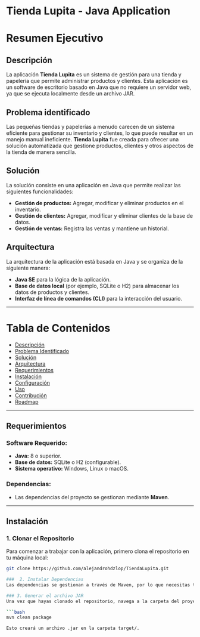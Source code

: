 # Tienda Lupita - Java Application
# Resumen Ejecutivo

## Descripción
La aplicación **Tienda Lupita** es un sistema de gestión para una tienda y papelería que permite administrar productos y clientes. Esta aplicación es un software de escritorio basado en Java que no requiere un servidor web, ya que se ejecuta localmente desde un archivo JAR.

## Problema identificado
Las pequeñas tiendas y papelerías a menudo carecen de un sistema eficiente para gestionar su inventario y clientes, lo que puede resultar en un manejo manual ineficiente. **Tienda Lupita** fue creada para ofrecer una solución automatizada que gestione productos, clientes y otros aspectos de la tienda de manera sencilla.

## Solución
La solución consiste en una aplicación en Java que permite realizar las siguientes funcionalidades:
- **Gestión de productos:** Agregar, modificar y eliminar productos en el inventario.
- **Gestión de clientes:** Agregar, modificar y eliminar clientes de la base de datos.
- **Gestión de ventas:** Registra las ventas y mantiene un historial.
  
## Arquitectura
La arquitectura de la aplicación está basada en Java y se organiza de la siguiente manera:
- **Java SE** para la lógica de la aplicación.
- **Base de datos local** (por ejemplo, SQLite o H2) para almacenar los datos de productos y clientes.
- **Interfaz de línea de comandos (CLI)** para la interacción del usuario.

---

# Tabla de Contenidos

- [Descripción](https://github.com/alejandrohdzlop/TiendaLupita/wiki/Descripción)
- [Problema Identificado](https://github.com/alejandrohdzlop/TiendaLupita/wiki/Problema-Identificado)
- [Solución](https://github.com/alejandrohdzlop/TiendaLupita/wiki/Solución)
- [Arquitectura](https://github.com/alejandrohdzlop/TiendaLupita/wiki/Arquitectura)
- [Requerimientos](https://github.com/alejandrohdzlop/TiendaLupita/wiki/Requerimientos)
- [Instalación](https://github.com/alejandrohdzlop/TiendaLupita/wiki/Instalación)
- [Configuración](https://github.com/alejandrohdzlop/TiendaLupita/wiki/Configuración)
- [Uso](https://github.com/alejandrohdzlop/TiendaLupita/wiki/Uso)
- [Contribución](https://github.com/alejandrohdzlop/TiendaLupita/wiki/Contribución)
- [Roadmap](https://github.com/alejandrohdzlop/TiendaLupita/wiki/Roadmap)


---

## Requerimientos

### Software Requerido:
- **Java:** 8 o superior.
- **Base de datos:** SQLite o H2 (configurable).
- **Sistema operativo:** Windows, Linux o macOS.

### Dependencias:
- Las dependencias del proyecto se gestionan mediante **Maven**.

---

## Instalación

### 1. Clonar el Repositorio
Para comenzar a trabajar con la aplicación, primero clona el repositorio en tu máquina local:
```bash
git clone https://github.com/alejandrohdzlop/TiendaLupita.git

###  2. Instalar Dependencias
Las dependencias se gestionan a través de Maven, por lo que necesitas tener Maven instalado en tu máquina. Para instalar Maven, sigue la guía oficial: Guía de instalación de Maven.

### 3. Generar el archivo JAR
Una vez que hayas clonado el repositorio, navega a la carpeta del proyecto y ejecuta el siguiente comando para compilar el código y generar el archivo JAR:

```bash
mvn clean package

Esto creará un archivo .jar en la carpeta target/.



